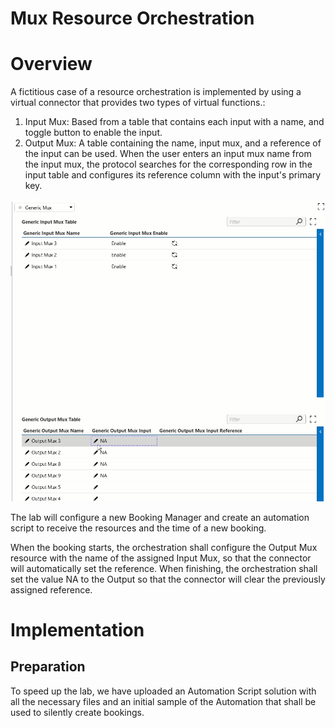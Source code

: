 # Mux Resource Orchestration

# Overview

A fictitious case of a resource orchestration is implemented by using a virtual connector that provides two types of virtual functions.:

1. Input Mux: Based from a table that contains each input with a name, and toggle button to enable the input.
2. Output Mux: A table containing the name, input mux, and a reference of the input can be used. When the user enters an input mux name from the input mux, the protocol searches for the corresponding row in the input table and configures its reference column with the input's primary key.

![2023-08-15_10-08-44.gif](Reference/Images/2023-08-15_10-08-44.gif)

The lab will configure a new Booking Manager and create an automation script to receive the resources and the time of a new booking. 

When the booking starts, the orchestration shall configure the Output Mux resource with the name of the assigned Input Mux, so that the connector will automatically set the reference. When finishing, the orchestration shall set the value NA to the Output so that the connector will clear the previously assigned reference. 

# Implementation

## Preparation

To speed up the lab, we have uploaded an Automation Script solution with all the necessary files and an initial sample of the Automation that shall be used to silently create bookings.